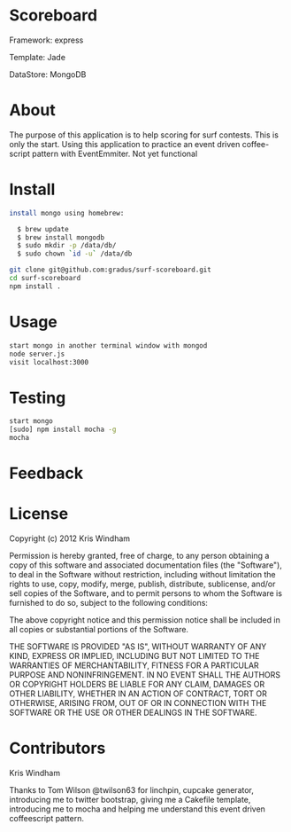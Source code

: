 # Scoreboard

Framework: express
 
Template: Jade

DataStore: MongoDB
 
# About

The purpose of this application is to help scoring for surf contests.
This is only the start. Using this application to practice an event
driven coffee-script pattern with EventEmmiter. Not yet functional

# Install

``` sh
install mongo using homebrew:

  $ brew update
  $ brew install mongodb
  $ sudo mkdir -p /data/db/
  $ sudo chown `id -u` /data/db

git clone git@github.com:gradus/surf-scoreboard.git 
cd surf-scoreboard
npm install .
```

# Usage
``` sh
start mongo in another terminal window with mongod
node server.js
visit localhost:3000
```

# Testing

``` sh
start mongo
[sudo] npm install mocha -g
mocha
```

# Feedback

# License

Copyright (c) 2012 Kris Windham

Permission is hereby granted, free of charge, to any person obtaining a copy of this software and associated documentation files (the "Software"), to deal in the Software without restriction, including without limitation the rights to use, copy, modify, merge, publish, distribute, sublicense, and/or sell copies of the Software, and to permit persons to whom the Software is furnished to do so, subject to the following conditions:

The above copyright notice and this permission notice shall be included in all copies or substantial portions of the Software.

THE SOFTWARE IS PROVIDED "AS IS", WITHOUT WARRANTY OF ANY KIND, EXPRESS OR IMPLIED, INCLUDING BUT NOT LIMITED TO THE WARRANTIES OF MERCHANTABILITY, FITNESS FOR A PARTICULAR PURPOSE AND NONINFRINGEMENT. IN NO EVENT SHALL THE AUTHORS OR COPYRIGHT HOLDERS BE LIABLE FOR ANY CLAIM, DAMAGES OR OTHER LIABILITY, WHETHER IN AN ACTION OF CONTRACT, TORT OR OTHERWISE, ARISING FROM, OUT OF OR IN CONNECTION WITH THE SOFTWARE OR THE USE OR OTHER DEALINGS IN THE SOFTWARE.


# Contributors

Kris Windham

Thanks to Tom Wilson @twilson63 for linchpin, cupcake generator, introducing me to twitter bootstrap, giving me a Cakefile template, introducing me to mocha and helping me understand this event driven coffeescript pattern.

